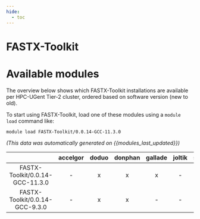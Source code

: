 ```yaml
---
hide:
  - toc
---
```


FASTX-Toolkit
=============

# Available modules


The overview below shows which FASTX-Toolkit installations are available per HPC-UGent Tier-2 cluster, ordered based on software version (new to old).

To start using FASTX-Toolkit, load one of these modules using a `module load` command like:

```shell
module load FASTX-Toolkit/0.0.14-GCC-11.3.0
```

*(This data was automatically generated on {{modules_last_updated}})*  

| |accelgor|doduo|donphan|gallade|joltik|shinx|skitty|
| :---: | :---: | :---: | :---: | :---: | :---: | :---: | :---: |
|FASTX-Toolkit/0.0.14-GCC-11.3.0|-|x|x|x|-|-|-|
|FASTX-Toolkit/0.0.14-GCC-9.3.0|-|x|x|-|-|-|-|
